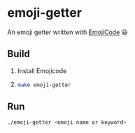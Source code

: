 # emoji-getter
An emoji getter written with [EmojiCode] :smiley:

## Build

1. Install Emojicode
2. ```bash
   make emoji-getter
   ```
   
## Run

```bash
./emoji-getter <emoji name or keyword>
```

[EmojiCode]: https://www.emojicode.org/
